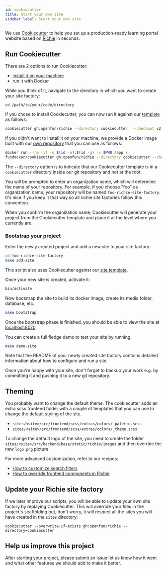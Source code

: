 ```yaml
---
id: cookiecutter
title: Start your own site
sidebar_label: Start your own site
---
```


We use [Cookiecutter](https://github.com/audreyr/cookiecutter) to help you
set up a production-ready learning portal website based on
[Richie](https://github.com/openfun/richie) in seconds.

## Run Cookiecutter

There are 2 options to run Cookiecutter:
- [install it on your machine][1]
- run it with Docker

While you think of it, navigate to the directory in which you want to create
your site factory:

```
cd /path/to/your/code/directory
```

If you chose to install Cookiecutter, you can now run it against our
[template][2] as follows:

```bash
cookiecutter gh:openfun/richie --directory cookiecutter  --checkout v2.28.1
```

If you didn't want to install it on your machine, we provide a Docker image
built with our [own repository][4] that you can use as follows:

```bash
docker run --rm -it -u $(id -u):$(id -g) -v $PWD:/app \
fundocker/cookiecutter gh:openfun/richie --directory cookiecutter --checkout v2.28.1
```

The `--directory` option is to indicate that our Cookiecutter template is in
a `cookiecutter` directory inside our git repository and not at the root.

You will be prompted to enter an organization name, which will determine the
name of your repository. For example, if you choose "foo" as organization
name, your repository will be named `foo-richie-site-factory`. It's
nice if you keep it that way so all richie site factories follow this
convention.

When you confirm the organization name, Cookiecutter will generate your
project from the Cookiecutter template and place it at the level where you
currently are.

### Bootstrap your project

Enter the newly created project and add a new site to your site factory:

```bash
cd foo-richie-site-factory
make add-site
```

This script also uses Cookiecutter against our [site template][3].

Once your new site is created, activate it:

```bash
bin/activate
```

Now bootstrap the site to build its docker image, create its media folder,
database, etc.:

```bash
make bootstrap
```

Once the bootstrap phase is finished, you should be able to view the site at
[localhost:8070](http://localhost:8070).

You can create a full fledge demo to test your site by running:

```bash
make demo-site
```

Note that the README of your newly created site factory contains detailed
information about how to configure and run a site.

Once you're happy with your site, don't forget to backup your work e.g. by
committing it and pushing it to a new git repository.

## Theming

You probably want to change the default theme. The cookiecutter adds an extra scss frontend folder with a couple of templates that you can use to change the default styling of the site.
* `sites/<site>/src/frontend/scss/extras/colors/_palette.scss`
* `sites/<site>/src/frontend/scss/extras/colors/_theme.scss`

To change the default logo of the site, you need to create the folder `sites/<site>/src/backend/base/static/richie/images` and then override the new `logo.png` picture.

For more advanced customization, refer to our recipes:

* [How to customize search filters](filters-customization.md)
* [How to override frontend components in Richie](frontend-overrides.md)

## Update your Richie site factory

If we later improve our scripts, you will be able to update your own site
factory by replaying Cookiecutter. This will override your files in the
project's scaffolding but, don't worry, it will respect all the sites you
will have created in the `sites` directory:

```
cookiecutter --overwrite-if-exists gh:openfun/richie --directory=cookiecutter
```

## Help us improve this project

After starting your project, please submit an issue let us know how it went and
what other features we should add to make it better.

[1]: https://cookiecutter.readthedocs.io/en/latest/installation.html
[2]: https://github.com/openfun/richie/tree/master/cookiecutter
[3]: https://github.com/openfun/richie/tree/master/cookiecutter/{{cookiecutter.organization}}-richie-site-factory/template
[4]: https://github.com/openfun/dockerfiles
